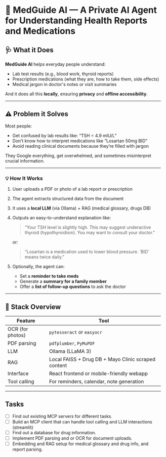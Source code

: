# 🧠 MedGuide AI — A Private AI Agent for Understanding Health Reports and Medications

## 🩺 **What it Does**

**MedGuide AI** helps everyday people understand:

* Lab test results (e.g., blood work, thyroid reports)
* Prescription medications (what they are, how to take them, side effects)
* Medical jargon in doctor's notes or visit summaries

And it does all this **locally**, ensuring **privacy** and **offline accessibility**.

---

## ⚠️ Problem it Solves

Most people:

* Get confused by lab results like: “TSH = 4.9 mIU/L”
* Don’t know how to interpret medications like “Losartan 50mg BID”
* Avoid reading clinical documents because they’re filled with jargon

They Google everything, get overwhelmed, and sometimes misinterpret crucial information.

---

### 💡 How It Works

1. User uploads a PDF or photo of a lab report or prescription

2. The agent extracts structured data from the document

3. It uses a **local LLM** (via Ollama) + RAG (medical glossary, drugs DB)

4. Outputs an easy-to-understand explanation like:

   > “Your TSH level is slightly high. This may suggest underactive thyroid (hypothyroidism). You may want to consult your doctor.”

   or:

   > “Losartan is a medication used to lower blood pressure. ‘BID’ means twice daily.”

5. Optionally, the agent can:

   * Set a **reminder to take meds**
   * Generate a **summary for a family member**
   * Offer a **list of follow-up questions** to ask the doctor

---

## 🔧 Stack Overview

| Feature          | Tool                                                |
| ---------------- | --------------------------------------------------- |
| OCR (for photos) | `pytesseract` or `easyocr`                          |
| PDF parsing      | `pdfplumber`, `PyMuPDF`                             |
| LLM              | Ollama (LLaMA 3)                                    |
| RAG              | Local FAISS + Drug DB + Mayo Clinic scraped content |
| Interface        | React frontend or mobile-friendly webapp            |
| Tool calling     | For reminders, calendar, note generation            |

---

## Tasks

- [ ] Find out existing MCP servers for different tasks.
- [ ] Build an MCP client that can handle tool calling and LLM interactions (streamlit)
- [ ] Find out a database for drug information.
- [ ] Implement PDF parsing and or OCR for document uploads.
- [ ] Embedding and RAG setup for medical glossary and drug info, and report parsing.